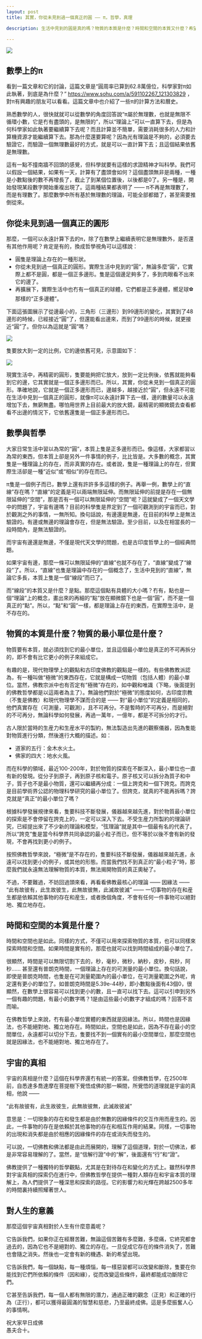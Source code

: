 ```yaml
---
layout: post
title: 其實，你從未見到過一個真正的圓 —— π，哲學，真理

description: 生活中見到的圓是真的嗎？物質的本質是什麼？時間和空間的本質又什麼？希望從π、數學、物理、天文和哲學的角度，一窺宇宙的真理。如果你周圍有人很相信科學，對科學很篤定。那麼這篇或許值得推薦他們。

---
```


![](../images/2023-06-15-21-32-29.png)

## 數學上的π

看到一篇文章和它的討論，這篇文章是“圓周率已算到62.8萬億位，科學家對π如此執著，到底是為什麼？” https://www.sohu.com/a/591102267_121303829 ，對π有興趣的朋友可以看看。這篇文章中也介紹了一些π的計算方法和曆史。

熟悉數學的人，很快就就可以從數學的角度回答說“π屬於無理數，也就是無限不循環小數，它是冇有盡頭的，是無限的”，所以“理論上”可以一直算下去，但是為何科學家如此執著要繼續算下去呢？而且計算並不簡單，需要消耗很多的人力和計算機資源才能繼續算下去。那為什麼還要算呢？因為光有理論是不夠的，必須要去驗證它，而驗證一個無理數最好的方式，就是可以一直計算下去；且這個結果依舊是無理數。

這有一點不撞南牆不回頭的感覺，但科學就要有這樣的求證精神才叫科學。我們可以假設一個結果，如果有一天，計算有了盡頭會如何？這個盡頭無非是兩種，一種是小數點後的數不再增長了，截止了到某個位置後，以後都是0了。另一種是，開始發現某段數字開始重複出現了。這兩種結果都表明了 —— π不再是無理數了，而是有理數了。那麼數學中所有基於無理數的理論，可能全部都錯了，甚至需要推倒從來。

## 你從未見到過一個真正的圓形

那麼，一個可以永遠計算下去的π，除了在數學上繼續表明它是無理數外，是否還有其他作用呢？肯定是有的，換成哲學視角可以這樣說：

* 圓隻是理論上存在的一種形狀。
* 你從未見到過一個真正的圓形。實際生活中見到的“圓”，無論多麼“圓”，它實際上都不是圓，都是一個正多邊形。隻是這個邊足夠多了，多到肉眼看不出來它的邊了。
* 再擴展下，實際生活中也冇有一個真正的球體，它們都是正多邊體，嚮足球⚽️那樣的“正多邊體”。

下面這張圖展示了從邊最小的，三角形（三邊形）到99邊形的變化，其實到了48邊形的時候，已經接近“圓”了，但還能看出邊來，而到了99邊形的時候，就更接近“圓”了。但你以為這就是“圓”嗎？

![](../images/2023-06-14-12-02-17.png)

隻要放大到一定的比例，它的邊依舊可見，示意圖如下：

![](../images/2023-06-14-12-06-11.png)

現實生活中，再精密的圓形，隻要能夠把它放大，放到一定比例後，依舊就能夠看到它的邊，它其實就是一個正多邊形而已。所以，其實，你從未見到一個真正的圓形。準確地說，它就是一個正多邊形而已，邊越多，越接近於“圓”，但永遠不可能在生活中見到一個真正的圓形，就像π可以永遠計算下去一樣，邊的數量可以永遠增加下去，無窮無盡。哪怕用世界上目前最大的放大鏡，最精密的顯微鏡去查看都看不出邊的情況下，它依舊還隻是一個正多邊形而已。

## 數學與哲學

大家日常生活中習以為常的“圓”，本質上隻是正多邊形而已。像這樣，大家都習以為常的東西，但本質上卻是另外一件事情的例子，比比皆是。大多數的概念，其實隻是一種理論上的存在，而非真實的存在。或者說，隻是一種理論上的存在，但實際生活卻是一種“近似”或“相似”的存在而已。

π隻是一個例子而已，數學上還有許許多多這樣的例子。再舉一例，數學上的“直線”存在嗎？“直線”的定義是可以兩端無限延伸。而無限延伸的前提是存在一個無限延伸的“空間”，那是否有一個可以無限延伸的“空間”呢？這就變成了一個天文學中的問題了，宇宙有邊嗎？目前的科學隻是界定到了一個可觀測到的宇宙而已，對於觀測之外的事情，一無所知。換句話說，有邊還是無邊，在目前的科學上是無法驗證的。有邊或無邊的理論會存在，但是無法驗證。至少目前，以及在相當長的一段時間內，是無法驗證的。

而宇宙有邊還是無邊，不僅是現代天文學的問題，也是古印度哲學上的一個經典問題。

如果宇宙有邊，那麼一條可以無限延伸的“直線”也就不存在了，“直線”變成了“線段”了。所以，“直線”也隻是理論中存在的一個概念了，生活中見到的“直線”，無論它多長，本質上隻是一個“線段”而已了。

而“線段”的本質又是什麼？是點。那麼這個點有具體的大小嗎？冇有，點也是一個“理論”上的概念，畫出來的再細的“點”放在顯微鏡下也是一個“圓”，而不是一個真正的“點”。所以，“點”和“圓”一樣，都是理論上存在的東西，在實際生活中，是不存在的。

## 物質的本質是什麼？物質的最小單位是什麼？

物質要有本質，就必須找到它的最小單位，並且這個最小單位是真正的不可再拆分的，即不會有比它更小的例子來組成它。

有趣的是，現代物理學上的觀點和古印度佛教的觀點是一樣的。有些佛教教派認為，有一種叫做“極微”的東西存在，它就是構成一切物質（包括人體）的最小單位。當然，佛教宗派中也有否定有“極微”存在的，如中觀和唯識（下略，後面提到的佛教哲學都是以這兩者為主了）。無論他們對於“極微”的態度如何，古印度宗教（不隻是佛教）和現代物理學不謀而合的是 —— 對“最小單位”的定義是相同的，他們真實存在（可測量，可觀測），且不可再分。不是暫時的不可再分，而是絕對的不可再分，無論科學如何發展，再過一萬年，一億年，都是不可拆分的才行。

古人限於當時的生産力和生産水平的製約，無法製造出先進的觀察儀器，因為隻能對物質進行分類，然後進行大概的描述。如：

* 道家的五行：金木水火土。
* 佛家的四大：地水火風。

而在科學的領域，最近100-200年，對於物質的探索在不斷深入，最小單位也一直有新的發現。從分子到原子，再到原子核和電子。原子核又可以拆分為質子和中子，質子也不是最小物質，還可以繼續再分成：一個上誇克和一個下誇克。而誇克是目前學術界公認的物理科學研究的最小單位了。但誇克，就真的不能再拆嗎？誇克就是“真正”的最小單位了嗎？

根據科學發展規律來看，隻要科技不斷發展，儀器越來越先進，對於物質最小單位的探索是不會停留在誇克上的，一定可以深入下去。不受生産力所製約的理論研究，已經提出來了不少新的理論和模型，“弦理論”就是其中一個最有名的代表了。所以“誇克”隻是當今科學界共同承認的最小粒子而已，但不等於以後不會有新的發現，不會再找到更小的例子。

按照佛教哲學來說，“極微”是不存在的，隻要科技不斷發展，儀器越來越先進，永遠可以找到更小的例子，或其他的形態。而當我們找不到真正的“最小粒子”時，那麼我們就永遠無法理解物質的本質，無法揭開物質的真正奧秘了。

不過，不要難過，不妨回過頭來看，再看看佛教最核心的理論 —— 因緣法 —— “此有故彼有，此生故彼生，此無故彼無，此滅故彼滅” —— 一切事物的存在和産生都是依賴其他事物的存在和産生，或者換個角度，不會有任何一件事物可以絕對地、獨立地存在。

## 時間和空間的本質是什麼？

時間和空間也是如此。同樣的方式，不僅可以用來探索物質的本質，也可以同樣來探索時間和空間。如果時間是實有的，那麼也就可以找到時間組成的最小單位了。

很顯然，時間是可以無限切割下去的，秒，毫秒，微秒，納秒，皮秒，飛秒，阿秒…… 甚至還有普朗克時間，一個理論上存在的可測量的最小單位。換句話說，即使是普朗克時間，也隻是在可測量範圍內的最小單位，在可測量範圍之外呢，肯定還有更小的單位了。如普朗克時間是5.39e-44秒，即小數點後面有43個0，很顯然，在數學上很容易可以找到更小的數，且一直可以找下去。這可以引申到另外一個有趣的問題，有最小的數字嗎？1是由這些最小的數字才組成的嗎？回答不言而喻。

在佛教哲學上來說，冇有最小單位實體的東西就是因緣法。所以，時間也是因緣法，也不能絕對地、獨立地存在。時間如此，空間也是如此，因為不存在最小的空間單位，永遠都可以切分下去，隻要找不到一個實有的最小空間單位，那麼空間也就是因緣法，也不能絕對地、獨立地存在了。

## 宇宙的真相

宇宙的真相是什麼？這個在科學界還冇有統一的答案。但佛教哲學，在2500年前，自悉達多喬達摩在菩提樹下覺悟成佛的那一瞬間，所覺悟的道理就是宇宙的真相，他說 —— 

“此有故彼有，此生故彼生，此無故彼無，此滅故彼滅”

意思是：一切現象的存在和發生都是由於無數的因緣條件的交互作用而産生的。因此，一件事物的存在是依賴於其他事物的存在和相互作用的結果。同樣，一切事物的出現和消失都是由於相應的因緣條件的存在或消失而發生的。

可以說，一切佛教和佛法都是由此而展開的，理解了這個道理，對於一切佛法，都是非常容易理解的了。當然，是“信解行證”中的“解”，後面還有“行”和“證”。

佛教提供了一種獨特的哲學觀點，尤其是在對待存在和變化的方式上。雖然科學界對宇宙真相的探索仍在進行中，但佛教哲學在提供一種對人類存在和宇宙本質的理解上，為人們提供了一種深思和探索的路徑。它的影響力和光輝在跨越2500多年的時間裏持續照耀著世人。

## 對人生的意義

那麼這個宇宙真相對於人生有什麼意義呢？

它告訴我們，如果你正在經曆苦難，無論這個苦難有多麼難，多麼痛，它終究都會過去的，因為它也不是絕對的、獨立的存在。一旦促成它存在的條件消失了，苦難也會隨之消失。然後也一定會有新的機遇、新的希望出現。

它告訴我們，每一個缺點，每一種煩惱，每一樣惡習都可以改變和斷除，隻要在你能找到它們所依賴的條件（因和緣），從而改變這些條件，最終都能成功斷除它們。

它甚至告訴我們，每一個人都有無限的潛力，通過正確的觀念（正見）和正確的行為（正行），都可以獲得最圓滿的智慧和慈悲，乃至最終成佛。這是多麼振奮人心的事情啊。

祝大家早日成佛<br>
愚夫合十。

